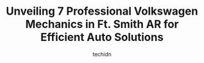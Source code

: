 ---
layout: ampstory
image: https://images.unsplash.com/photo-1629935389411-1bb0ae0d1ffe?ixlib=rb-4.0.3&ixid=MnwxMjA3fDB8MHxwaG90by1wYWdlfHx8fGVufDB8fHx8&auto=format&fit=crop&w=640&h=853&q=80
author: techidn
featured: false
description: Trust your vehicles maintenance and repairs to the 7 best Volkswagen Mechanic in Ft. Smith AR, USA. With their extensive experience, cutting-edge technology, and commitment to customer sati
title: Unveiling 7 Professional Volkswagen Mechanics in Ft. Smith AR for Efficient Auto Solutions
cover:
   title: Unveiling 7 Professional Volkswagen Mechanics in Ft. Smith AR for Efficient Auto Solutions
   subtitle: Rickpate
   background: https://images.unsplash.com/photo-1629935389411-1bb0ae0d1ffe?ixlib=rb-4.0.3&ixid=MnwxMjA3fDB8MHxwaG90by1wYWdlfHx8fGVufDB8fHx8&auto=format&fit=crop&w=640&h=853&q=80

pages: 
 - layout: thirds
   top: <h1>#1 Bill White Volkswagen</h1>
   bottom: "<p>Came here because the salesman called me saying a friend from one of the other dealerships we had looked at had given him my number and he had a vehicle that might be wha</p>"
   background: https://www.knot35.com/toplist/wp-content/uploads/2023/06/best-volkswagen-mechanic-1-in-ft-smith-ar-1685832434.jpeg
   backgroundblur: true
 - layout: thirds
   top: <h1>#2 Midas</h1>
   bottom: "<p>4601 Massard Rd, Fort Smith, AR 72903, United States</p>"
   background: https://www.knot35.com/toplist/wp-content/uploads/2023/06/best-volkswagen-mechanic-2-in-ft-smith-ar-1685832435.png
   cta:
      link: https://www.knot35.com/toplist/unveiling-7-professional-volkswagen-mechanics-in-ft-smith-ar-for-efficient-auto-solutions/
      text: Unveiling 7 Professional Volkswagen Mechanics in Ft. Smith AR for Efficient Auto Solutions
 - layout: thirds
   top: <h1>#3 Auto Glass Connection</h1>
   bottom: "<p>2411 Towson Ave, Fort Smith, AR 72901, United States</p>"
   background: https://www.knot35.com/toplist/wp-content/uploads/2023/06/best-volkswagen-mechanic-3-in-ft-smith-ar-1685832436.jpeg
   cta:
      link: https://www.knot35.com/toplist/unveiling-7-professional-volkswagen-mechanics-in-ft-smith-ar-for-efficient-auto-solutions/
      text: Unveiling 7 Professional Volkswagen Mechanics in Ft. Smith AR for Efficient Auto Solutions
 - layout: thirds
   top: <h1>#4 Johns Auto Center</h1>
   bottom: "<p>2501 N 50th St, Fort Smith, AR 72904, United States</p>"
   background: https://images.unsplash.com/photo-1540457036297-448b6b99e91c?ixlib=rb-4.0.3&ixid=MnwxMjA3fDB8MHxwaG90by1wYWdlfHx8fGVufDB8fHx8&auto=format&fit=crop&w=640&h=853&q=80
   cta:
      link: https://www.knot35.com/toplist/unveiling-7-professional-volkswagen-mechanics-in-ft-smith-ar-for-efficient-auto-solutions/
      text: Unveiling 7 Professional Volkswagen Mechanics in Ft. Smith AR for Efficient Auto Solutions
 - layout: thirds
   top: <h1>#5 W & W Automotive LLC</h1>
   bottom: "<p>1100 S O St, Fort Smith, AR 72901, United States</p>"
   background: https://images.unsplash.com/photo-1489648022186-8f49310909a0?ixlib=rb-4.0.3&ixid=MnwxMjA3fDB8MHxwaG90by1wYWdlfHx8fGVufDB8fHx8&auto=format&fit=crop&w=640&h=853&q=80
   cta:
      link: https://www.knot35.com/toplist/unveiling-7-professional-volkswagen-mechanics-in-ft-smith-ar-for-efficient-auto-solutions/
      text: Unveiling 7 Professional Volkswagen Mechanics in Ft. Smith AR for Efficient Auto Solutions
 - layout: thirds
   top: <h1>#6 Doctor Underhood Auto Specialists</h1>
   bottom: "<p>5300 Towson Ave Ste 200, Fort Smith, AR 72901, United States</p>"
   background: https://images.unsplash.com/photo-1602536052359-ef94c21c5948?ixlib=rb-4.0.3&ixid=MnwxMjA3fDB8MHxwaG90by1wYWdlfHx8fGVufDB8fHx8&auto=format&fit=crop&w=640&h=853&q=80
   cta:
      link: https://www.knot35.com/toplist/unveiling-7-professional-volkswagen-mechanics-in-ft-smith-ar-for-efficient-auto-solutions/
      text: Unveiling 7 Professional Volkswagen Mechanics in Ft. Smith AR for Efficient Auto Solutions
 - layout: thirds
   top: <h1>#7 Mikes Automotive, Inc.</h1>
   bottom: "<p>3905 Towson Ave, Fort Smith, AR 72901, United States</p>"
   background: https://images.unsplash.com/photo-1547366785-564103df7e13?ixlib=rb-4.0.3&ixid=MnwxMjA3fDB8MHxwaG90by1wYWdlfHx8fGVufDB8fHx8&auto=format&fit=crop&w=640&h=853&q=80
   cta:
      link: https://www.knot35.com/toplist/unveiling-7-professional-volkswagen-mechanics-in-ft-smith-ar-for-efficient-auto-solutions/
      text: Unveiling 7 Professional Volkswagen Mechanics in Ft. Smith AR for Efficient Auto Solutions
 - layout: thirds
   middle: Continue reading...
   background: https://images.unsplash.com/photo-1552083974-186346191183?ixlib=rb-4.0.3&ixid=MnwxMjA3fDB8MHxwaG90by1wYWdlfHx8fGVufDB8fHx8&auto=format&fit=crop&w=640&h=853&q=80
   cta:
      link: https://www.knot35.com/toplist/unveiling-7-professional-volkswagen-mechanics-in-ft-smith-ar-for-efficient-auto-solutions/
      text: Unveiling 7 Professional Volkswagen Mechanics in Ft. Smith AR for Efficient Auto Solutions
      
---